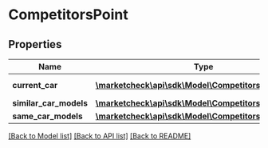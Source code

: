 # CompetitorsPoint

## Properties
Name | Type | Description | Notes
------------ | ------------- | ------------- | -------------
**current_car** | [**\marketcheck\api\sdk\Model\CompetitorsCarDetails**](CompetitorsCarDetails.md) | Details of current car | [optional] 
**similar_car_models** | [**\marketcheck\api\sdk\Model\CompetitorsSimilarCars[]**](CompetitorsSimilarCars.md) |  | [optional] 
**same_car_models** | [**\marketcheck\api\sdk\Model\CompetitorsSameCars[]**](CompetitorsSameCars.md) |  | [optional] 

[[Back to Model list]](../README.md#documentation-for-models) [[Back to API list]](../README.md#documentation-for-api-endpoints) [[Back to README]](../README.md)


